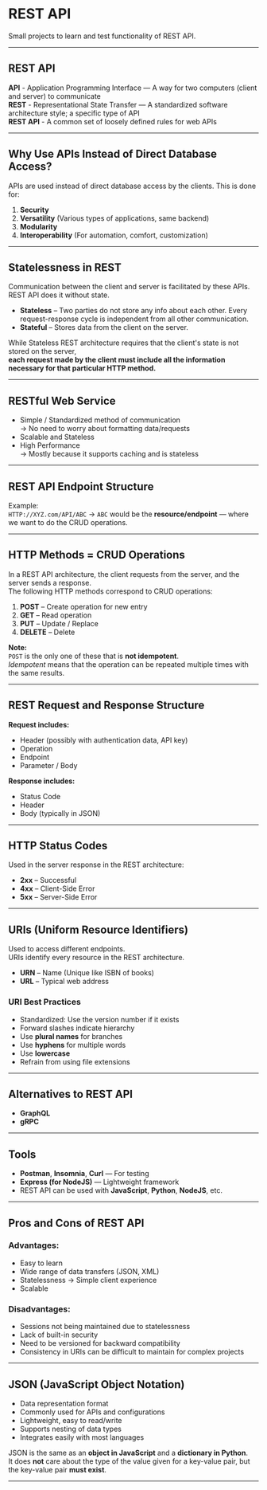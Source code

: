 # REST API

Small projects to learn and test functionality of REST API.

---

## REST API

**API** - Application Programming Interface — A way for two computers (client and server) to communicate  
**REST** - Representational State Transfer — A standardized software architecture style; a specific type of API  
**REST API** - A common set of loosely defined rules for web APIs

---

## Why Use APIs Instead of Direct Database Access?

APIs are used instead of direct database access by the clients. This is done for:

1. **Security**
2. **Versatility** (Various types of applications, same backend)
3. **Modularity**
4. **Interoperability** (For automation, comfort, customization)

---

## Statelessness in REST

Communication between the client and server is facilitated by these APIs.  
REST API does it without state.

- **Stateless** – Two parties do not store any info about each other. Every request-response cycle is independent from all other communication.
- **Stateful** – Stores data from the client on the server.

While Stateless REST architecture requires that the client's state is not stored on the server,  
**each request made by the client must include all the information necessary for that particular HTTP method.**

---

## RESTful Web Service

- Simple / Standardized method of communication  
  → No need to worry about formatting data/requests  
- Scalable and Stateless  
- High Performance  
  → Mostly because it supports caching and is stateless

---

## REST API Endpoint Structure

Example:  
`HTTP://XYZ.com/API/ABC` → `ABC` would be the **resource/endpoint** — where we want to do the CRUD operations.

---

## HTTP Methods = CRUD Operations

In a REST API architecture, the client requests from the server, and the server sends a response.  
The following HTTP methods correspond to CRUD operations:

1. **POST** – Create operation for new entry
2. **GET** – Read operation
3. **PUT** – Update / Replace
4. **DELETE** – Delete

**Note:**  
`POST` is the only one of these that is **not idempotent**.  
_Idempotent_ means that the operation can be repeated multiple times with the same results.

---

## REST Request and Response Structure

**Request includes:**
- Header (possibly with authentication data, API key)
- Operation
- Endpoint
- Parameter / Body

**Response includes:**
- Status Code
- Header
- Body (typically in JSON)

---

## HTTP Status Codes

Used in the server response in the REST architecture:

- **2xx** – Successful
- **4xx** – Client-Side Error
- **5xx** – Server-Side Error

---

## URIs (Uniform Resource Identifiers)

Used to access different endpoints.  
URIs identify every resource in the REST architecture.

- **URN** – Name (Unique like ISBN of books)
- **URL** – Typical web address

### URI Best Practices

- Standardized: Use the version number if it exists
- Forward slashes indicate hierarchy
- Use **plural names** for branches
- Use **hyphens** for multiple words
- Use **lowercase**
- Refrain from using file extensions

---

## Alternatives to REST API

- **GraphQL**
- **gRPC**

---

## Tools

- **Postman**, **Insomnia**, **Curl** — For testing
- **Express (for NodeJS)** — Lightweight framework
- REST API can be used with **JavaScript**, **Python**, **NodeJS**, etc.

---

## Pros and Cons of REST API

### Advantages:
- Easy to learn
- Wide range of data transfers (JSON, XML)
- Statelessness → Simple client experience
- Scalable

### Disadvantages:
- Sessions not being maintained due to statelessness
- Lack of built-in security
- Need to be versioned for backward compatibility
- Consistency in URIs can be difficult to maintain for complex projects

---

## JSON (JavaScript Object Notation)

- Data representation format
- Commonly used for APIs and configurations
- Lightweight, easy to read/write
- Supports nesting of data types
- Integrates easily with most languages

JSON is the same as an **object in JavaScript** and a **dictionary in Python**.  
It does **not** care about the type of the value given for a key-value pair, but the key-value pair **must exist**.

---
